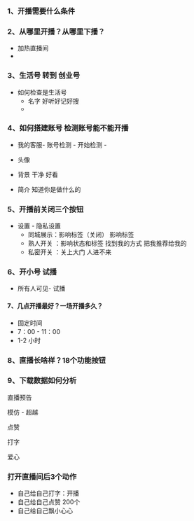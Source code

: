 ### 1、开播需要什么条件

### 2、从哪里开播？从哪里下播？

- 加热直播间
- 

### 3、生活号 转到  创业号

- 如何检查是生活号
  - 名字  好听好记好搜
  - 


### 4、如何搭建账号 检测账号能不能开播

- 我的客服- 账号检测 - 开始检测   - 

- 头像  
- 背景   干净 好看
- 简介   知道你是做什么的

### 5、开播前关闭三个按钮

- 设置 - 隐私设置 
  - 同城展示：影响标签（关闭） 影响标签
  - 熟人开关 ：影响状态和标签    找到我的方式  把我推荐给我的
  -  私密开关 ：关上大门 人进不来

### 6、开小号    试播

- 所有人可见- 试播

#### 7、几点开播最好？一场开播多久？

- 固定时间
- 7：00 - 11：00 
- 1-2 小时

### 8、直播长啥样？18个功能按钮

### 9、下载数据如何分析

直播预告



模仿 - 超越

点赞

打字

爱心

### 打开直播间后3个动作

- 自己给自己打字：开播
- 自己给自己点赞 200个
- 自己给自己飘小心心
